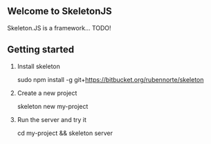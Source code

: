 Welcome to SkeletonJS
---------------------

Skeleton.JS is a framework... TODO!

Getting started
---------------

1.  Install skeleton

    sudo npm install -g git+https://bitbucket.org/rubennorte/skeleton

2.  Create a new project

    skeleton new my-project

3.  Run the server and try it

    cd my-project && skeleton server
